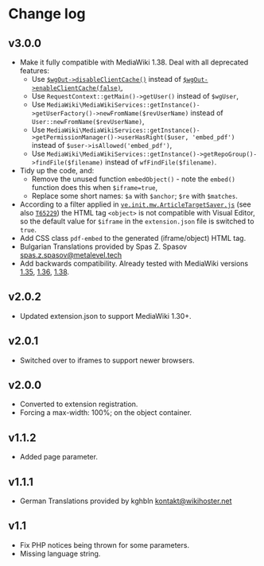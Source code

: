 # Change log

## v3.0.0

* Make it fully compatible with MediaWiki 1.38. Deal with all deprecated features:
  * Use [`$wgOut->disableClientCache()`](https://doc.wikimedia.org/mediawiki-core/master/php/classOutputPage.html#a65494796ef2a9e3cb0864d8c2185fa70) instead of [`$wgOut->enableClientCache(false)`](https://doc.wikimedia.org/mediawiki-core/master/php/classOutputPage.html#a97ca228e1106736ef2b3b988543af448),
  * Use `RequestContext::getMain()->getUser()` instead of `$wgUser`,
  * Use `MediaWiki\MediaWikiServices::getInstance()->getUserFactory()->newFromName($revUserName)` instead of `User::newFromName($revUserName)`,
  * Use `MediaWiki\MediaWikiServices::getInstance()->getPermissionManager()->userHasRight($user, 'embed_pdf')` instead of `$user->isAllowed('embed_pdf')`,
  * Use `MediaWiki\MediaWikiServices::getInstance()->getRepoGroup()->findFile($filename)` instead of `wfFindFile($filename)`.
* Tidy up the code, and:
  * Remove the unused function `embedObject()` - note the `embed()` function does this when `$iframe=true`,
  * Replace some short names: `$a` with `$anchor`; `$re` with `$matches`.
* According to a filter applied in [`ve.init.mw.ArticleTargetSaver.js`](https://github.com/wikimedia/mediawiki-extensions-VisualEditor/blob/d9e56ef69ac6938417b558dcf1a7f63e8048256d/modules/ve-mw/preinit/ve.init.mw.ArticleTargetSaver.js#L75) (see also [`T65229`](https://phabricator.wikimedia.org/T65229)) the HTML tag `<object>` is not compatible with Visual Editor, so the default value for `$iframe` in the `extension.json` file is switched to `true`.
* Add CSS class `pdf-embed` to the generated (iframe/object) HTML tag.
* Bulgarian Translations provided by Spas Z. Spasov <spas.z.spasov@metalevel.tech>
* Add backwards compatibility. Already tested with MediaWiki versions [1.35](https://bg.trivictoria.org/wiki/Test_PDF_Embed), [1.36](https://vectoria.altclavis.com/wiki/Test_PDF_Embed), [1.38](https://wiki.metalevel.tech/wiki/Embed_PDF_Documents).

## v2.0.2

* Updated extension.json to support MediaWiki 1.30+.

## v2.0.1

* Switched over to iframes to support newer browsers.

## v2.0.0

* Converted to extension registration.
* Forcing a max-width: 100%; on the object container.

## v1.1.2

* Added page parameter.

## v1.1.1

* German Translations provided by kghbln <kontakt@wikihoster.net>

## v1.1

* Fix PHP notices being thrown for some parameters.
* Missing language string.
